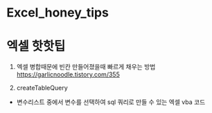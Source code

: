 # Excel_honey_tips
# 엑셀 핫핫팁

1. 엑셀 병합때문에 빈칸 만들어졌을때 빠르게 채우는 방법 <br>
https://garlicnoodle.tistory.com/355

2. createTableQuery
- 변수리스트 중에서 변수를 선택하여 sql 쿼리로 만들 수 있는 엑셀 vba 코드
